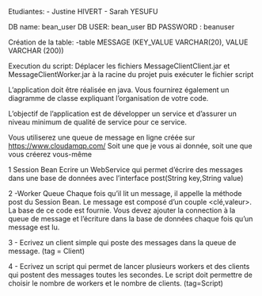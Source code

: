 Etudiantes: - Justine HIVERT
            - Sarah YESUFU

DB name: bean_user
DB USER: bean_user
BD PASSWORD : beanuser

Création de la table: 
  -table MESSAGE (KEY_VALUE VARCHAR(20), VALUE VARCHAR (200))

Execution du script: Déplacer les fichiers MessageClientClient.jar et MessageClientWorker.jar à la racine du projet puis exécuter le fichier script


L’application doit être réalisée en java. Vous fournirez également un diagramme de classe expliquant l’organisation de votre code. 

L’objectif de l’application est de développer un service et d’assurer un niveau minimum de qualité de service pour ce service.

Vous utiliserez une queue de message en ligne créée sur https://www.cloudamqp.com/ Soit une que je vous ai donnée, soit une que vous créerez vous-même

1 Session Bean
Ecrire un WebService qui permet d’écrire des messages dans une base de données avec l’interface post(String key,String value)

2 -Worker Queue
Chaque fois qu’il lit un message, il appelle la méthode post du Session Bean. Le message est composé d’un couple <clé,valeur>. La base de ce code est fournie. Vous devez ajouter la connection à la queue de message et l’écriture dans la base de données chaque fois qu’un message est lu.

3 - Ecrivez un client simple qui poste des messages dans la queue de message. (tag = Client)

4 - Ecrivez un script qui permet de lancer plusieurs workers et des clients qui postent des messages toutes les secondes. Le script doit permettre de choisir le nombre de workers et le nombre de clients.  (tag=Script)
